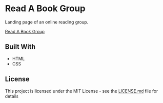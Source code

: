 # Read A Book Group

Landing page of an online reading group. 

[Read A Book Group](https://guilherminogomes.github.io/read-a-book-group/)

## Built With

* HTML
* CSS

## License

This project is licensed under the MIT License - see the [LICENSE.md](https://github.com/GuilherminoGomes/read-a-book-group/blob/master/LICENSE.md) file for details
